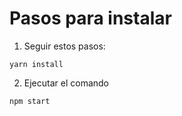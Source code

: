# Pasos para instalar
1. Seguir estos pasos:

```
yarn install
```

2. Ejecutar el comando
```
npm start
```